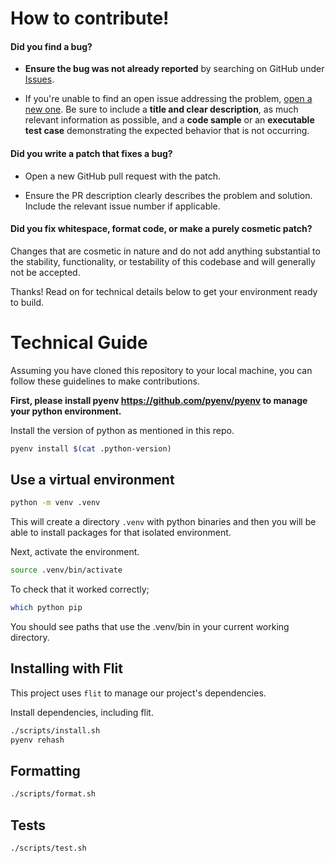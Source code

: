 # How to contribute!

#### **Did you find a bug?**

- **Ensure the bug was not already reported** by searching on GitHub under [Issues](https://github.com/anthcor/cloudrun-fastapi/issues).

- If you're unable to find an open issue addressing the problem, [open a new one](https://github.com/anthcor/cloudrun-fastapi/issues/new). Be sure to include a **title and clear description**, as much relevant information as possible, and a **code sample** or an **executable test case** demonstrating the expected behavior that is not occurring.

#### **Did you write a patch that fixes a bug?**

- Open a new GitHub pull request with the patch.

- Ensure the PR description clearly describes the problem and solution. Include the relevant issue number if applicable.

#### **Did you fix whitespace, format code, or make a purely cosmetic patch?**

Changes that are cosmetic in nature and do not add anything substantial to the stability, functionality, or testability of this codebase and will generally not be accepted.

Thanks! Read on for technical details below to get your environment ready to build.

# Technical Guide

Assuming you have cloned this repository to your local machine, you can follow these guidelines to make contributions.

**First, please install pyenv https://github.com/pyenv/pyenv to manage your python environment.**

Install the version of python as mentioned in this repo.

```sh
pyenv install $(cat .python-version)
```

## Use a virtual environment

```sh
python -m venv .venv
```

This will create a directory `.venv` with python binaries and then you will be able to install packages for that isolated environment.

Next, activate the environment.

```sh
source .venv/bin/activate
```

To check that it worked correctly;

```sh
which python pip
```

You should see paths that use the .venv/bin in your current working directory.

## Installing with Flit

This project uses `flit` to manage our project's dependencies.

Install dependencies, including flit.

```sh
./scripts/install.sh
pyenv rehash
```

## Formatting

```sh
./scripts/format.sh
```

## Tests

```sh
./scripts/test.sh
```
